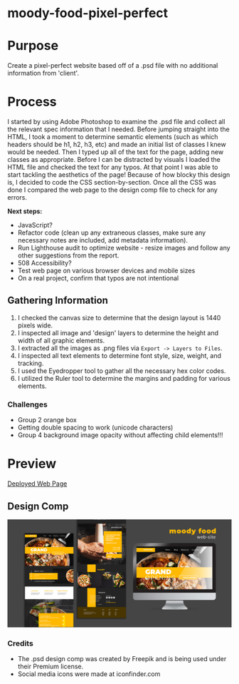 # moody-food-pixel-perfect

# Purpose

Create a pixel-perfect website based off of a .psd file with no additional information from 'client'.

# Process

I started by using Adobe Photoshop to examine the .psd file and collect all the relevant spec information that I needed. Before jumping straight into the HTML, I took a moment to determine semantic elements (such as which headers should be h1, h2, h3, etc) and made an initial list of classes I knew would be needed. Then I typed up all of the text for the page, adding new classes as appropriate. Before I can be distracted by visuals I loaded the HTML file and checked the text for any typos. At that point I was able to start tackling the aesthetics of the page! Because of how blocky this design is, I decided to code the CSS section-by-section. Once all the CSS was done I compared the web page to the design comp file to check for any errors.

**Next steps:**

- JavaScript?
- Refactor code (clean up any extraneous classes, make sure any necessary notes are included, add metadata information).
- Run Lighthouse audit to optimize website - resize images and follow any other suggestions from the report.
- 508 Accessibility?
- Test web page on various browser devices and mobile sizes
- On a real project, confirm that typos are not intentional

## Gathering Information

1. I checked the canvas size to determine that the design layout is 1440 pixels wide.
2. I inspected all image and 'design' layers to determine the height and width of all graphic elements.
3. I extracted all the images as .png files via `Export -> Layers to Files`.
4. I inspected all text elements to determine font style, size, weight, and tracking.
5. I used the Eyedropper tool to gather all the necessary hex color codes.
6. I utilized the Ruler tool to determine the margins and padding for various elements.

### Challenges

- Group 2 orange box
- Getting double spacing to work (unicode characters)
- Group 4 background image opacity without affecting child elements!!!

# Preview

[Deployed Web Page](https://marina-russ.github.io/moody-food-pixel-perfect/)

## Design Comp

![Design Comp Preview](images/design-comp-preview.jpg)

### Credits

- The .psd design comp was created by Freepik and is being used under their Premium license.
- Social media icons were made at iconfinder.com
